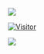 

 ![](https://img.shields.io/badge/Security%20Analyst-Pentester%20%2F%20Dev-blue)

<table class="center">

[![Visitor](https://visitor-badge.laobi.icu/badge?page_id=kwa0x2)](#)


<img align="left" src="https://github-readme-stats.vercel.app/api?username=kwa0x2&theme=blue-green">


